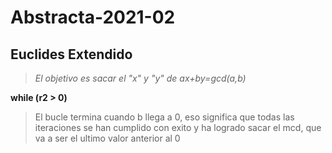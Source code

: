# Abstracta-2021-02
## Euclides Extendido
> *El objetivo es sacar el "x" y "y" de ax+by=gcd(a,b)*
> 
 **while (r2 > 0)**
>
>El bucle termina cuando b llega a 0, eso significa que todas las iteraciones se han cumplido con exito y ha logrado sacar el mcd, que va a ser el ultimo valor anterior al 0
